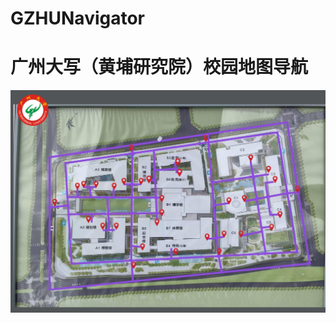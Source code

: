# GZHUNavigator
# 广州大写（黄埔研究院）校园地图导航
![地图](https://github.com/hack3r0pium/GZHUNavigator/blob/master/map.png)

